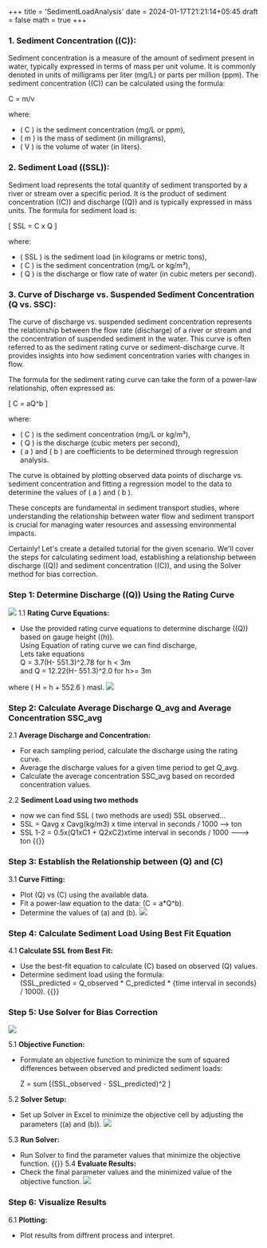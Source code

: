 +++
title = 'SedimentLoadAnalysis'
date = 2024-01-17T21:21:14+05:45
draft = false
math = true
+++


### 1. Sediment Concentration (\(C\)):

Sediment concentration is a measure of the amount of sediment present in water, typically expressed in terms of mass per unit volume. It is commonly denoted in units of milligrams per liter (mg/L) or parts per million (ppm). The sediment concentration (\(C\)) can be calculated using the formula:

C = m/v

where:
- \( C \) is the sediment concentration (mg/L or ppm),
- \( m \) is the mass of sediment (in milligrams),
- \( V \) is the volume of water (in liters).

### 2. Sediment Load (\(SSL\)):

Sediment load represents the total quantity of sediment transported by a river or stream over a specific period. It is the product of sediment concentration (\(C\)) and discharge (\(Q\)) and is typically expressed in mass units. The formula for sediment load is:

\[ SSL = C x Q \]

where:
- \( SSL \) is the sediment load (in kilograms or metric tons),
- \( C \) is the sediment concentration (mg/L or kg/m³),
- \( Q \) is the discharge or flow rate of water (in cubic meters per second).

### 3. Curve of Discharge vs. Suspended Sediment Concentration (Q vs. SSC):

The curve of discharge vs. suspended sediment concentration represents the relationship between the flow rate (discharge) of a river or stream and the concentration of suspended sediment in the water. This curve is often referred to as the sediment rating curve or sediment-discharge curve. It provides insights into how sediment concentration varies with changes in flow.

The formula for the sediment rating curve can take the form of a power-law relationship, often expressed as:

\[ C = aQ^b \]

where:
- \( C \) is the sediment concentration (mg/L or kg/m³),
- \( Q \) is the discharge (cubic meters per second),
- \( a \) and \( b \) are coefficients to be determined through regression analysis.

The curve is obtained by plotting observed data points of discharge vs. sediment concentration and fitting a regression model to the data to determine the values of \( a \) and \( b \).

These concepts are fundamental in sediment transport studies, where understanding the relationship between water flow and sediment transport is crucial for managing water resources and assessing environmental impacts.

Certainly! Let's create a detailed tutorial for the given scenario. We'll cover the steps for calculating sediment load, establishing a relationship between discharge (\(Q\)) and sediment concentration (\(C\)), and using the Solver method for bias correction.

### Step 1: Determine Discharge (\(Q\)) Using the Rating Curve
![](https://raw.githubusercontent.com/yogeshniu/ysn_images/main/sed4.png)
1.1 **Rating Curve Equations:**
   - Use the provided rating curve equations to determine discharge (\(Q\)) based on gauge height (\(h\)).    
  Using Equation of rating curve we can find discharge,  
   Lets take equations  
Q = 3.7(H- 551.3)^2.78 	for h < 3m  
and Q = 12.22(H- 551.3)^2.0 for h>= 3m  

   
   where \( H = h + 552.6 \) masl.
![](https://raw.githubusercontent.com/yogeshniu/ysn_images/main/sed5.png)
### Step 2: Calculate Average Discharge Q_avg and Average Concentration SSC_avg

2.1 **Average Discharge and Concentration:**
   - For each sampling period, calculate the discharge using the rating curve.
   - Average the discharge values for a given time period to get Q_avg.
   - Calculate the average concentration SSC_avg based on recorded concentration values.

2.2 **Sediment Load using two methods**
 - now we can find SSL ( two methods are used)
SSL observed...
- SSL = Qavg x Cavg(kg/m3) x time interval in seconds / 1000 --> ton
- SSL 1-2 = 0.5x(Q1xC1 + Q2xC2)xtime interval in seconds / 1000 ---> ton
{{<youtube REwnWEJsWjo>}}
### Step 3: Establish the Relationship between \(Q\) and \(C\)

3.1 **Curve Fitting:**
   - Plot \(Q\) vs \(C\) using the available data.
   - Fit a power-law equation to the data: \(C = a*Q^b\).
   - Determine the values of \(a\) and \(b\).
![](https://raw.githubusercontent.com/yogeshniu/ysn_images/main/sed1.png)

### Step 4: Calculate Sediment Load Using Best Fit Equation

4.1 **Calculate SSL from Best Fit:**
   - Use the best-fit equation to calculate \(C\) based on observed \(Q\) values.
   - Determine sediment load using the formula:   
   \(SSL_predicted = Q_observed * C_predicted * {time interval in seconds} / 1000\).
{{<youtube e_1yQ3UNeOs>}}
### Step 5: Use Solver for Bias Correction
![](https://raw.githubusercontent.com/yogeshniu/ysn_images/main/sed6.png)

5.1 **Objective Function:**
   - Formulate an objective function to minimize the sum of squared differences between observed and predicted sediment loads:

       Z = sum [(SSL_observed - SSL_predicted)^2 ]

5.2 **Solver Setup:**
   - Set up Solver in Excel to minimize the objective cell by adjusting the parameters (\(a\) and \(b\)).
![](https://raw.githubusercontent.com/yogeshniu/ysn_images/main/sed3.png)

5.3 **Run Solver:**
   - Run Solver to find the parameter values that minimize the objective function.
{{<youtube klUklhsDrvI>}}
5.4 **Evaluate Results:**
   - Check the final parameter values and the minimized value of the objective function.
![](https://raw.githubusercontent.com/yogeshniu/ysn_images/main/sed2.png)

### Step 6: Visualize Results

6.1 **Plotting:**
   - Plot results from diffrent process and interpret.

